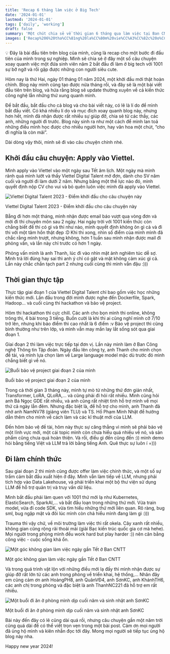```yaml
---
title: 'Recap 6 tháng làm việc ở Big Tech'
date: '2024-01-01'
lastmod: '2024-01-01'
tags: ['daily', 'working']
draft: false
summary: 'Một chút chia sẻ về thời gian 6 tháng qua làm việc tại Ban CNTT Tập đoàn Viettel'
images: ['Recap%206%20tha%CC%81ng%20la%CC%80m%20vie%CC%A3%CC%82c%20o%CC%9B%CC%89%20Big%20Tech%20756b0c419b3249f5835aeeea2b3f0bc6/Untitled%201.png']
---
```


<aside>
💡 Đây là bài đầu tiên trên blog của mình, cũng là recap cho một bước đi đầu tiên của mình trong sự nghiệp. Mình sẽ chia sẻ ở đây một số câu chuyện xoay quanh việc một đứa sinh viên năm 2 bắt đầu đi làm ở big tech với 1001 sự bỡ ngỡ và rồi gặp được những con người siêu cute.

</aside>

Hôm nay là thứ Hai, ngày 01 tháng 01 năm 2024, một khởi đầu mới thật hoàn chỉnh. Blog này mình cũng tạo được nửa tháng rồi, và đây sẽ là một bài viết đầu tiên trên blog, và hứa rằng blog sẽ update thường xuyên về cả kiến thức công nghệ lẫn những thứ xung quanh mình.

Để bắt đầu, bắt đầu cho cả blog và cho bài viết này, có lẽ là lí do để mình bắt đầu viết. Có khá nhiều lí do và mục đích xoay quanh blog này, nhưng hơn hết, mình đã nhận được rất nhiều sự giúp đỡ, chia sẻ từ các thầy, các anh, những người đi trước. Blog này sinh ra như một cách để mình lan toả những điều mình học được cho nhiều người hơn, hay văn hoa một chút, “cho đi nghĩa là còn mãi”.

Dài dòng vậy thôi, mình sẽ đi vào câu chuyện chính nhé.

## Khởi đầu câu chuyện: Apply vào Viettel.

Mình apply vào Viettel vào một ngày sau Tết âm lịch. Một ngày mà mình rảnh quá mình lướt và thấy Viettel Digital Talent mở đơn, dành cho SV năm cuối và người đi làm dưới 2 năm. Nhưng bằng một thế lực nào đó, mình quyết định nộp CV cho vui và bỏ quên luôn việc mình đã apply vào Viettel.

![Viettel Digital Talent 2023 - Điểm khởi đầu cho câu chuyện này](Recap%206%20tha%CC%81ng%20la%CC%80m%20vie%CC%A3%CC%82c%20o%CC%9B%CC%89%20Big%20Tech%20756b0c419b3249f5835aeeea2b3f0bc6/Untitled.png)

Viettel Digital Talent 2023 - Điểm khởi đầu cho câu chuyện này

Bẵng đi hơn một tháng, mình nhận được email báo vượt qua vòng đơn và mời đi thi chuyên môn sau 2 ngày. Hai ngày trời với 1001 kiến thức còn chẳng biết đề thi có gì và thi như nào, mình quyết định không ôn gì cả và đi thi với một tâm hồn thật đẹp :D Khi thi xong, nhìn số điểm của mình mình đã chắc rằng mình trượt, nhưng không, hơn 1 tuần sau mình nhận được mail đi phỏng vấn, và lần này chỉ trước có hơn 1 ngày.

Phỏng vấn mình là anh Thanh, lúc đi vào nhìn mặt ảnh nghiêm túc dễ sợ. Mình trả lời đúng hay sai thì anh ý chỉ có gật và mặt không cảm xúc gì cả. Lần này chắc chắn tạch part 2 nhưng cuối cùng thì mình vẫn đậu :)))

## Thời gian thực tập

Thực tập giai đoạn 1 của Viettel Digital Talent chỉ bao gồm việc học những kiến thức mới. Lần đầu trong đời mình được nghe đến Dockerfile, Spark, Hadoop… và cuối cùng thi hackathon và bảo vệ project.

Hôm thi hackathon thì cực chill. Các anh cho bọn mình thi online, không trông thi, 4 bài trong 3 tiếng. Buồn cười là khi thi ai cũng nghĩ mình cỡ 7/10 trở lên, nhưng khi báo điểm thì cao nhất là 6 điểm :v Bảo vệ project thì cũng bình thường như trên lớp, và mình vẫn may mắn lay lắt sống sót qua giai đoạn 1.

Giai đoạn 2 thì làm việc trực tiếp tại đơn vị. Lần này mình làm ở Ban Công nghệ Thông tin Tập đoàn. Ngày đầu lên công ty, anh Thanh cho mình chọn đề tài, và mình lựa chọn làm về Large language model mặc dù trước đó mình chẳng biết gì về nó.

![Buổi bảo vệ project giai đoạn 2 của mình](Recap%206%20tha%CC%81ng%20la%CC%80m%20vie%CC%A3%CC%82c%20o%CC%9B%CC%89%20Big%20Tech%20756b0c419b3249f5835aeeea2b3f0bc6/Untitled%201.png)

Buổi bảo vệ project giai đoạn 2 của mình

Trong cả thời gian 3 tháng này, mình tự mò từ những thứ đơn giản nhất, Transformer, LoRA, QLoRA,… và cũng phải đi hỏi rất nhiều. Mình cũng hỏi anh Bá Ngọc GDE rất nhiều, và anh cũng rất nhiệt tình hỗ trợ mình về mọi thứ cả ngày lẫn đêm. Nhưng đặc biệt là, để hỗ trợ cho mình, anh Thanh đã nhờ anh NamNV78 (giảng viên TLU) và TS. Hồ Phạm Minh Nhật để hướng dẫn thêm cho mình về cách làm và các kĩ thuật mới của LLM.

Đến hôm bảo vệ đề tài, hôm này thực sự căng thẳng vì mình sẽ phải bảo vệ một lĩnh vực mới, một cái topic mình còn chưa hiểu quá nhiều về nó, và sản phẩm cũng chưa quá hoàn thiện. Và rồi, điều gì đến cũng đến :)) mình demo hỏi bằng tiếng Việt và LLM trả lời bằng tiếng Anh. Quê thực sự luôn í =)))

## Đi làm chính thức

Sau giai đoạn 2 thì mình cũng được offer làm việc chính thức, và một số sự trầm cảm bắt đầu xuất hiện ở đây. Mình vẫn làm tiếp về LLM, nhưng phải tích hợp vào Data Lakehouse, và phải triển khai một bộ thư viện sử dụng LLM để hỗ trợ quản trị và truy vấn dữ liệu.

Mình bắt đầu phải làm quen với 1001 thứ mới lạ như Kubernetes, ElasticSearch, SparkAI,… và bắt đầu loạn trong những thứ mới. Vừa train model, vừa đi code SDK, vừa tìm hiểu những thứ mới liên quan. Rõ ràng, bug sml, bug ngập mặt và đôi lúc mình còn chả hiểu mình đang làm gì :)))

Trauma thì vậy chứ, về môi trường làm việc thì rất okela. Cây xanh rất nhiều, không gian cũng rộng rãi thoải mái (giải Bạc kiến trúc quốc gia cơ mà hehe). Mọi người trong phòng mình đều work hard but play harder :)) nên cân bằng công việc - cuộc sống khá ổn.

![Một góc không gian làm việc ngày gần Tết ở Ban CNTT](Recap%206%20tha%CC%81ng%20la%CC%80m%20vie%CC%A3%CC%82c%20o%CC%9B%CC%89%20Big%20Tech%20756b0c419b3249f5835aeeea2b3f0bc6/Untitled%202.png)

Một góc không gian làm việc ngày gần Tết ở Ban CNTT

Và trong quá trình vật lộn với những điều mới lạ đấy thì mình nhận được sự giúp đỡ rất lớn từ các anh trong phòng về triển khai, hệ thống,… Nhân đây em cũng cảm ơn anh HoàngPH8, anh QuânVĐ4, anh SơnKC, anh KhánhTH6, các anh chị trong phòng và đặc biệt là anh ThanhNC221 đã hỗ trợ em rất nhiều.

![Một buổi đi ăn ở phòng mình dịp cuối năm và sinh nhật anh SơnKC](Recap%206%20tha%CC%81ng%20la%CC%80m%20vie%CC%A3%CC%82c%20o%CC%9B%CC%89%20Big%20Tech%20756b0c419b3249f5835aeeea2b3f0bc6/Untitled%203.png)

Một buổi đi ăn ở phòng mình dịp cuối năm và sinh nhật anh SơnKC

Bài này đến đây có lẽ cũng dài quá rồi, nhưng câu chuyện gần một năm trời cũng quá dài để có thể viết trọn vẹn trong một bài post. Cảm ơn mọi người đã ủng hộ mình và kiên nhẫn đọc tới đây. Mong mọi người sẽ tiếp tục ủng hộ blog này nha.

Happy new year 2024!